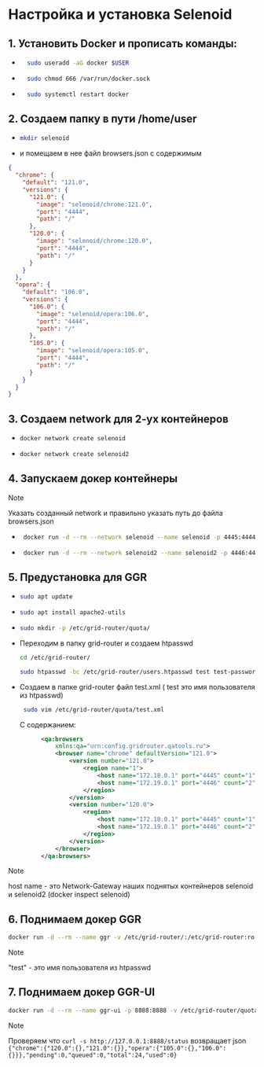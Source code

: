 #  Настройка и установка Selenoid
## 1. Установить Docker и прописать команды:
   - ```sh
       sudo useradd -aG docker $USER
     ```
   - ```sh
       sudo chmod 666 /var/run/docker.sock
     ```
   - ```sh
       sudo systemctl restart docker
     ```
  
## 2. Создаем папку в пути /home/user
   - ```sh
     mkdir selenoid
     ```
   - и помещаем в нее файл browsers.json с содержимым
  
    
```json
{
  "chrome": {
    "default": "121.0",
    "versions": {
      "121.0": {
        "image": "selenoid/chrome:121.0",
        "port": "4444",
        "path": "/"
      },
      "120.0": {
        "image": "selenoid/chrome:120.0",
        "port": "4444",
        "path": "/"
      }
    }
  },
  "opera": {
    "default": "106.0",
    "versions": {
      "106.0": {
        "image": "selenoid/opera:106.0",
        "port": "4444",
        "path": "/"
      },
      "105.0": {
        "image": "selenoid/opera:105.0",
        "port": "4444",
        "path": "/"
      }
    }
  }
}
```
    
## 3. Создаем network для 2-ух контейнеров
   - ```sh
     docker network create selenoid
     ```
   - ```sh
     docker network create selenoid2
     ```
## 4. Запускаем докер контейнеры

> [!NOTE]
> Указать созданный network и правильно указать путь до файла browsers.json
   - ```sh
      docker run -d --rm --network selenoid --name selenoid -p 4445:4444 -v /var/run/docker.sock:/var/run/docker.sock -v /home/user/selenoid/browsers.json:/etc/selenoid/browsers.json:ro aerokube/selenoid:1.11.2 -container-network=selenoid -limit 12
      ```
   - ```sh
      docker run -d --rm --network selenoid2 --name selenoid2 -p 4446:4444 -v /var/run/docker.sock:/var/run/docker.sock -v /home/user/selenoid/browsers.json:/etc/selenoid/browsers.json:ro aerokube/selenoid:1.11.2 -container-network=selenoid2 -limit 12
      ```
## 5. Предустановка для GGR
   - ```sh
     sudo apt update
     ```
   - ```sh
     sudo apt install apache2-utils
     ```
   - ```sh
     sudo mkdir -p /etc/grid-router/quota/
     ```
   - Переходим в папку grid-router и создаем htpasswd
      ```sh
     cd /etc/grid-router/
     ```
      ```sh
     sudo htpasswd -bc /etc/grid-router/users.htpasswd test test-password
     ```
  - Создаем в папке grid-router файл test.xml ( test это имя пользователя из htpasswd)
  
    ```sh
     sudo vim /etc/grid-router/quota/test.xml
     ```

    С содержанием:

    ```xml
          <qa:browsers
	          xmlns:qa="urn:config.gridrouter.qatools.ru">
	          <browser name="chrome" defaultVersion="121.0">
		          <version number="121.0">
			          <region name="1">
				          <host name="172.18.0.1" port="4445" count="1"/>
				          <host name="172.19.0.1" port="4446" count="2"/>
			          </region>
		          </version>
		          <version number="120.0">
			          <region>
				          <host name="172.18.0.1" port="4445" count="1"/>
				          <host name="172.19.0.1" port="4446" count="2"/>
			          </region>
		          </version>
	          </browser>
          </qa:browsers>
    ```
> [!NOTE]
> host name - это Network-Gateway наших поднятых контейнеров selenoid и selenoid2 (docker inspect selenoid)
    
     
 ## 6. Поднимаем докер GGR

```sh
docker run -d --rm --name ggr -v /etc/grid-router/:/etc/grid-router:ro -p 4444:4444 aerokube/ggr:1.7.2 -guests-allowed -guests-quota "test" -verbose -quotaDir /etc/grid-router/quota
```
> [!NOTE]
> "test" - это имя пользователя из htpasswd

## 7. Поднимаем докер GGR-UI
```sh
docker run -d --rm --name ggr-ui -p 8888:8888 -v /etc/grid-router/quota/:/etc/grid-router/quota:ro aerokube/ggr-ui:1.2.0
```
> [!NOTE]
> Проверяем что ```curl -s http://127.0.0.1:8888/status``` возвращает json
> ```{"chrome":{"120.0":{},"121.0":{}},"opera":{"105.0":{},"106.0":{}}},"pending":0,"queued":0,"total":24,"used":0}```




 
 

